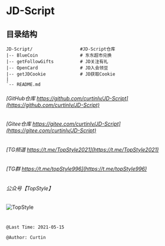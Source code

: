 
# JD-Script
##  目录结构
    JD-Script/                  #JD-Script仓库
    |-- BlueCoin                # 东东超市兑换
    |-- getFollowGifts          # JD关注有礼
    |-- OpenCard                # JD入会领豆
    |-- getJDCookie             # JD获取Cookie
    |   
    `-- README.md
    
    
###### [GitHub仓库 https://github.com/curtinlv/JD-Script](https://github.com/curtinlv/JD-Script) 
###### [Gitee仓库 https://gitee.com/curtinlv/JD-Script](https://gitee.com/curtinlv/JD-Script)
###### [TG频道 https://t.me/TopStyle2021](https://t.me/TopStyle2021)
###### [TG群 https://t.me/topStyle996](https://t.me/topStyle996)
###### 公众号【TopStyle】
![TopStyle](https://gitee.com/curtinlv/img/raw/master/gzhcode.jpg)

# 
    @Last Time: 2021-05-15

    @Author: Curtin
